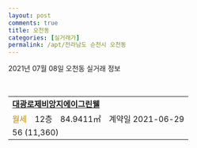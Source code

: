 ```yaml
---
layout: post
comments: true
title: 오천동
categories: [실거래가]
permalink: /apt/전라남도 순천시 오천동
---
```


2021년 07월 08일 오천동 실거래 정보

<script type="text/javascript">
  google.charts.load('current', {'packages':['corechart']});
  google.charts.setOnLoadCallback(drawChart);

  function drawChart() {
    var data = google.visualization.arrayToDataTable([['거래일', '매매', '전월세', '전매'], ['20-07', 3, 9, 0], ['20-08', 5, 11, 0], ['20-09', 3, 68, 0], ['20-10', 4, 35, 0], ['20-11', 4, 25, 0], ['20-12', 3, 7, 0], ['21-01', 1, 3, 0], ['21-02', 1, 3, 0], ['21-03', 2, 6, 0], ['21-04', 2, 19, 0], ['21-05', 3, 206, 0], ['21-06', 4, 55, 0], ['21-07', 0, 7, 0]]);

    var options = {
      title: '최근 1년간 유형별 거래량 추이',
      legend: { position: 'bottom' }
    };

    var chart = new google.visualization.LineChart(document.getElementById('columnchart_material'));
    chart.draw(data, (options));년간 
  }
</script>

<div id="columnchart_material" style="width: 95%; margin-left: -35px; display: block"></div>
<br>
<table>
  <tr>
    <td colspan="4" style="font-weight: bold;"><a href="https://search.naver.com/search.naver?query=오천동 대광로제비앙지에이그린웰">대광로제비앙지에이그린웰</a></td>
  </tr>
    
  <tr>
    <td><a style="color: darkgoldenrod">월세</a></td>
    <td>12층</td>
    <td>84.9411㎡</td>
    <td>계약일 2021-06-29</td>
  </tr>
  <tr>
    <td colspan="4">56 (11,360)</td>
  </tr>
    
</table>
    
